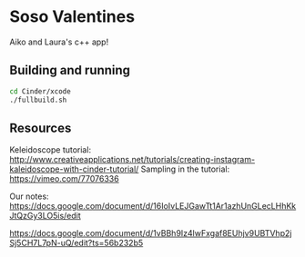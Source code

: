 Soso Valentines
================
Aiko and Laura's c++ app!

Building and running
--------------------

```bash
cd Cinder/xcode
./fullbuild.sh
```

Resources
---------
Keleidoscope tutorial:
http://www.creativeapplications.net/tutorials/creating-instagram-kaleidoscope-with-cinder-tutorial/
Sampling in the tutorial:
https://vimeo.com/77076336

Our notes:
https://docs.google.com/document/d/16IoIvLEJGawTt1Ar1azhUnGLecLHhKkJtQzGy3LO5is/edit

https://docs.google.com/document/d/1vBBh9Iz4lwFxgaf8EUhjv9UBTVhp2jSj5CH7L7pN-uQ/edit?ts=56b232b5
